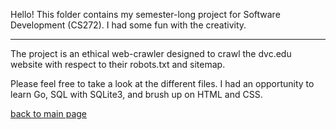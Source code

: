 Hello! This folder contains my semester-long project for Software Development (CS272). I had some fun with the creativity.

_____

The project is an ethical web-crawler designed to crawl the dvc.edu website with respect to their robots.txt and sitemap.

Please feel free to take a look at the different files. I had an opportunity to learn Go, SQL with SQLite3, and brush up on HTML and CSS.

[back to main page](https://github.com/shooby-d/projects) 

